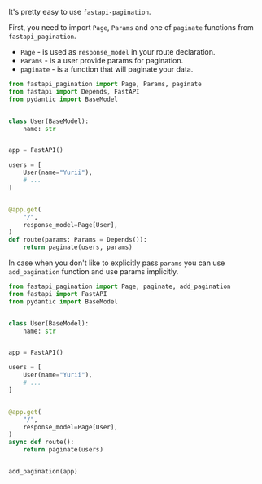 It's pretty easy to use `fastapi-pagination`.

First, you need to import `Page`, `Params` and one of `paginate`
functions from `fastapi_pagination`.

* `Page` - is used as `response_model` in your route declaration.
* `Params` - is a user provide params for pagination.
* `paginate` - is a function that will paginate your data.

```python
from fastapi_pagination import Page, Params, paginate
from fastapi import Depends, FastAPI
from pydantic import BaseModel


class User(BaseModel):
    name: str


app = FastAPI()

users = [
    User(name="Yurii"),
    # ...
]


@app.get(
    "/",
    response_model=Page[User],
)
def route(params: Params = Depends()):
    return paginate(users, params)
```

In case when you don't like to explicitly pass `params` you can use
`add_pagination` function and use params implicitly.

```python
from fastapi_pagination import Page, paginate, add_pagination
from fastapi import FastAPI
from pydantic import BaseModel


class User(BaseModel):
    name: str


app = FastAPI()

users = [
    User(name="Yurii"),
    # ...
]


@app.get(
    "/",
    response_model=Page[User],
)
async def route():
    return paginate(users)


add_pagination(app)
```
